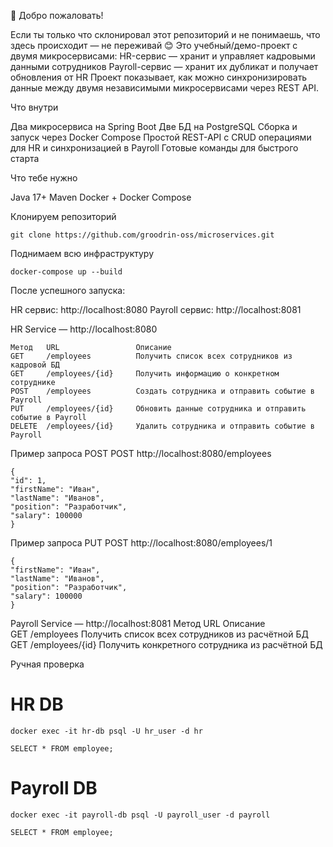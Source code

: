 👋 Добро пожаловать!

Если ты только что склонировал этот репозиторий и не понимаешь, что здесь происходит — не переживай 😊
Это учебный/демо-проект с двумя микросервисами:
HR-сервис — хранит и управляет кадровыми данными сотрудников
Payroll-сервис — хранит их дубликат и получает обновления от HR
Проект показывает, как можно синхронизировать данные между двумя независимыми микросервисами через REST API.

Что внутри

Два микросервиса на Spring Boot
Две БД на PostgreSQL
Сборка и запуск через Docker Compose
Простой REST-API с CRUD операциями для HR и синхронизацией в Payroll
Готовые команды для быстрого старта 

Что тебе нужно

Java 17+
Maven
Docker + Docker Compose



Клонируем репозиторий

    git clone https://github.com/groodrin-oss/microservices.git


Поднимаем всю инфраструктуру

    docker-compose up --build


После успешного запуска:

HR сервис: http://localhost:8080
Payroll сервис: http://localhost:8081



HR Service — http://localhost:8080

    Метод	URL	                Описание	
    GET	    /employees	        Получить список всех сотрудников из кадровой БД	
    GET	    /employees/{id}	    Получить информацию о конкретном сотруднике	
    POST	/employees	        Создать сотрудника и отправить событие в Payroll
    PUT	    /employees/{id}	    Обновить данные сотрудника и отправить событие в Payroll
    DELETE	/employees/{id}	    Удалить сотрудника и отправить событие в Payroll

Пример запроса POST
POST http://localhost:8080/employees

    {
    "id": 1,
    "firstName": "Иван",
    "lastName": "Иванов",
    "position": "Разработчик",
    "salary": 100000
    }


Пример запроса PUT
POST http://localhost:8080/employees/1

    {
    "firstName": "Иван",
    "lastName": "Иванов",
    "position": "Разработчик",
    "salary": 100000
    }
 

Payroll Service — http://localhost:8081
    Метод   URL	            Описание	
    GET     /employees  	Получить список всех сотрудников из расчётной БД
    GET	    /employees/{id}	Получить конкретного сотрудника из расчётной БД

Ручная проверка
# HR DB

    docker exec -it hr-db psql -U hr_user -d hr

    SELECT * FROM employee;



# Payroll DB

    docker exec -it payroll-db psql -U payroll_user -d payroll

    SELECT * FROM employee;
